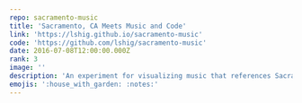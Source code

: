 ```yaml
---
repo: sacramento-music
title: 'Sacramento, CA Meets Music and Code'
link: 'https://lshig.github.io/sacramento-music'
code: 'https://github.com/lshig/sacramento-music'
date: 2016-07-08T12:00:00.000Z
rank: 3
image: ''
description: 'An experiment for visualizing music that references Sacramento, CA.'
emojis: ':house_with_garden: :notes:'
---
```

